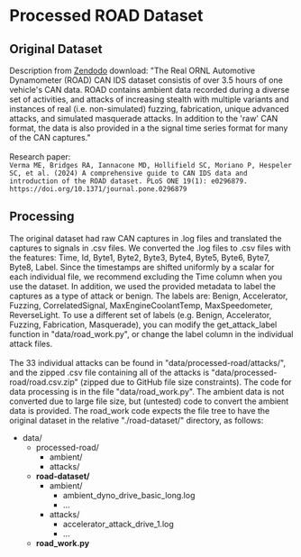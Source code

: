 # Processed ROAD Dataset

## Original Dataset
Description from [Zendodo](https://zenodo.org/records/10462796) download: "The Real ORNL Automotive Dynamometer (ROAD) CAN IDS dataset consistis of over 3.5 hours of one vehicle's CAN data. ROAD contains ambient data recorded during a diverse set of activities, and attacks of increasing stealth with multiple variants and instances of real (i.e. non-simulated) fuzzing, fabrication, unique advanced attacks, and simulated masquerade attacks. In addition to the 'raw' CAN format, the data is also provided in a the signal time series format for many of the CAN captures." \
\
Research paper: \
```Verma ME, Bridges RA, Iannacone MD, Hollifield SC, Moriano P, Hespeler SC, et al. (2024) A comprehensive guide to CAN IDS data and introduction of the ROAD dataset. PLoS ONE 19(1): e0296879. https://doi.org/10.1371/journal.pone.0296879```

## Processing
The original dataset had raw CAN captures in .log files and translated the captures to signals in .csv files. 
We converted the .log files to .csv files with the features: Time, Id, Byte1, Byte2, Byte3, Byte4, Byte5, Byte6, Byte7, Byte8, Label. 
Since the timestamps are shifted uniformly by a scalar for each individual file, we recommend excluding the Time column when you use the dataset.
In addition, we used the provided metadata to label the captures as a type of attack or benign. 
The labels are: Benign, Accelerator, Fuzzing, CorrelatedSignal, MaxEngineCoolantTemp, MaxSpeedometer, ReverseLight. 
To use a different set of labels (e.g. Benign, Accelerator, Fuzzing, Fabrication, Masquerade), you can modify the get_attack_label function in "data/road_work.py", or change the label column in the individual attack files. \
\
The 33 individual attacks can be found in "data/processed-road/attacks/", and the zipped .csv file containing all of the attacks is "data/processed-road/road.csv.zip" (zipped due to GitHub file size constraints).
The code for data processing is in the file "data/road_work.py". The ambient data is not converted due to large file size, but (untested) code to convert the ambient data is provided.
The road_work code expects the file tree to have the original dataset in the relative "./road-dataset/" directory, as follows:

* data/
  * processed-road/
    * ambient/
    * attacks/
  * **road-dataset/**
    * ambient/
      * ambient_dyno_drive_basic_long.log
      * ...
    * attacks/
      * accelerator_attack_drive_1.log
      * ...
  * **road_work.py**
